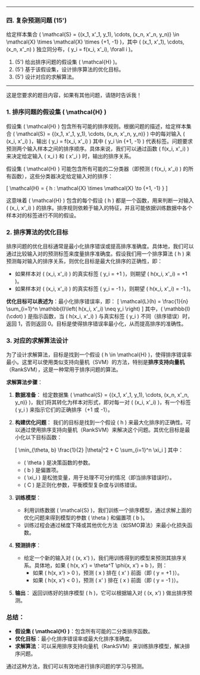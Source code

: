 

---

### 四. 复杂预测问题 (15')

给定样本集合 \( \mathcal{S} = \{(x_1, x'_1, y_1), \cdots, (x_n, x'_n, y_n)\} \in \mathcal{X} \times \mathcal{X} \times \{+1, -1\} \)，其中 \( (x_1, x'_1), \cdots, (x_n, x'_n) \) 独立同分布，\( y_i = f(x_i, x'_i), \forall i \)。

1. (5') 给出排序问题的假设集 \( \mathcal{H} \)。
2. (5') 基于该假设集，设计排序算法的优化目标。
3. (5') 设计对应的求解算法。

---

这是您要求的题目内容，如果有其他问题，请随时告诉我！


### 1. 排序问题的假设集 \( \mathcal{H} \)

假设集 \( \mathcal{H} \) 包含所有可能的排序规则。根据问题的描述，给定样本集合 \( \mathcal{S} = \{(x_1, x'_1, y_1), \cdots, (x_n, x'_n, y_n)\} \) 中的每对输入 \( (x_i, x'_i) \)，输出 \( y_i = f(x_i, x'_i) \) 其中 \( y_i \in \{+1, -1\} \) 代表标签。问题要求预测两个输入样本之间的排序顺序。具体来说，我们可以通过函数 \( f(x_i, x'_i) \) 来决定给定输入 \( x_i \) 和 \( x'_i \) 时，输出的排序关系。

假设集 \( \mathcal{H} \) 可能包含所有可能的二分类器（即预测 \( f(x_i, x'_i) \) 的所有函数），这些分类器决定给定输入对的排序：

\[
\mathcal{H} = \{ h : \mathcal{X} \times \mathcal{X} \to \{+1, -1\} \}
\]

这意味着 \( \mathcal{H} \) 包含的每个假设 \( h \) 都是一个函数，用来判断一对输入 \( (x_i, x'_i) \) 的排序。排序规则依赖于输入的特征，并且可能依据训练数据中各个样本对的标签进行不同的假设。

### 2. 排序算法的优化目标

排序问题的优化目标通常是最小化排序错误或提高排序准确度。具体地，我们可以通过比较输入对的预测标签来度量排序准确度。假设我们用一个排序算法 \( h \) 来预测每对输入的排序关系，则优化目标是最大化排序的正确性，即：

- 如果样本对 \( (x_i, x'_i) \) 的真实标签 \( y_i = +1 \)，则期望 \( h(x_i, x'_i) = +1 \)。
- 如果样本对 \( (x_i, x'_i) \) 的真实标签 \( y_i = -1 \)，则期望 \( h(x_i, x'_i) = -1 \)。

**优化目标可以表述为**：最小化排序错误率，即：
\[
\mathcal{L}(h) = \frac{1}{n} \sum_{i=1}^n \mathbb{I}\left( h(x_i, x'_i) \neq y_i \right)
\]
其中，\( \mathbb{I}(\cdot) \) 是指示函数，当 \( h(x_i, x'_i) \) 与真实标签 \( y_i \) 不同（排序错误）时，返回 1，否则返回 0。目标是使得排序错误率最小化，从而提高排序的准确性。

### 3. 对应的求解算法设计

为了设计求解算法，目标是找到一个假设 \( h \in \mathcal{H} \)，使得排序错误率最小。这里可以使用类似支持向量机（SVM）的方法，特别是**排序支持向量机**（RankSVM），这是一种常用于排序问题的算法。

**求解算法步骤**：

1. **数据准备**：
   给定数据集 \( \mathcal{S} = \{(x_1, x'_1, y_1), \cdots, (x_n, x'_n, y_n)\} \)，我们将其转化为样本对形式，即对每一对 \( (x_i, x'_i) \)，有一个标签 \( y_i \) 来指示它们的正确排序（+1 或 -1）。

2. **构建优化问题**：
   我们的目标是找到一个假设 \( h \) 来最大化排序的正确性。可以通过使用排序支持向量机（RankSVM）来解决这个问题。其优化目标是最小化以下目标函数：

   \[
   \min_{\theta, b} \frac{1}{2} \|\theta\|^2 + C \sum_{i=1}^n \xi_i
   \]
   其中：
   - \( \theta \) 是决策函数的参数。
   - \( b \) 是偏置项。
   - \( \xi_i \) 是松弛变量，用于处理不可分的情况（即当排序错误时）。
   - \( C \) 是正则化参数，平衡模型复杂度与训练错误。

3. **训练模型**：
   - 利用训练数据 \( \mathcal{S} \)，我们训练一个排序模型，通过求解上面的优化问题来得到模型的参数 \( \theta \) 和偏置项 \( b \)。
   - 训练过程会通过梯度下降或其他优化方法（如SMO算法）来最小化损失函数。

4. **预测排序**：
   - 给定一个新的输入对 \( (x, x') \)，我们用训练得到的模型来预测其排序关系。具体地，如果 \( h(x, x') = \theta^T \phi(x, x') + b \)，则：
     - 如果 \( h(x, x') > 0 \)，预测 \( x \) 排在 \( x' \) 前面（即 \( y = +1 \)）。
     - 如果 \( h(x, x') < 0 \)，预测 \( x' \) 排在 \( x \) 前面（即 \( y = -1 \)）。

5. **输出**：
   返回训练好的排序模型 \( h \)，它可以根据输入对 \( (x, x') \) 做出排序预测。

### 总结：

- **假设集 \( \mathcal{H} \)**：包含所有可能的二分类排序函数。
- **优化目标**：最小化排序错误率或最大化排序准确度。
- **求解算法**：可以采用排序支持向量机（RankSVM）来训练排序模型，解决排序问题。

通过这种方法，我们可以有效地进行排序问题的学习与预测。